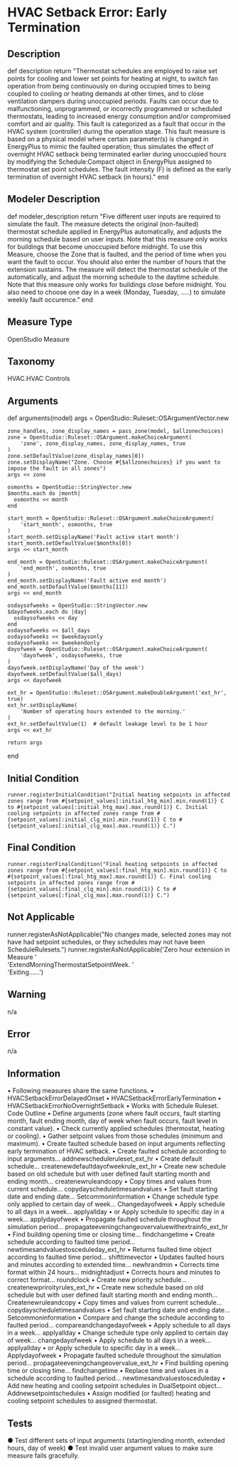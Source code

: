 # HVAC Setback Error: Early Termination

## Description

  def description
    return "Thermostat schedules are employed to raise set points for cooling and lower set points for heating at night, to switch fan operation from being continuously on during occupied times to being coupled to cooling or heating demands at other times, and to close ventilation dampers during unoccupied periods. Faults can occur due to malfunctioning, unprogrammed, or incorrectly programmed or scheduled thermostats, leading to increased energy consumption and/or compromised comfort and air quality. This fault is categorized as a fault that occur in the HVAC system (controller) during the operation stage. This fault measure is based on a physical model where certain parameter(s) is changed in EnergyPlus to mimic the faulted operation; thus simulates the effect of overnight HVAC setback being terminated earlier during unoccupied hours by modifying the Schedule:Compact object in EnergyPlus assigned to thermostat set point schedules. The fault intensity (F) is defined as the early termination of overnight HVAC setback (in hours)."
  end

## Modeler Description

  def modeler_description
    return "Five different user inputs are required to simulate the fault. The measure detects the original (non-faulted) thermostat schedule applied in EnergyPlus automatically, and adjusts the morning schedule based on user inputs. Note that this measure only works for buildings that become unoccupied before midnight. To use this Measure, choose the Zone that is faulted, and the period of time when you want the fault to occur. You should also enter the number of hours that the extension sustains. The measure will detect the thermostat schedule of the automatically, and adjust the morning schedule to the daytime schedule. Note that this measure only works for buildings close before midnight. You also need to choose one day in a week (Monday, Tuesday, .....) to simulate weekly fault occurence."
  end

## Measure Type

OpenStudio Measure 

## Taxonomy

HVAC.HVAC Controls

## Arguments 

  def arguments(model)
    args = OpenStudio::Ruleset::OSArgumentVector.new

    zone_handles, zone_display_names = pass_zone(model, $allzonechoices)
    zone = OpenStudio::Ruleset::OSArgument.makeChoiceArgument(
        'zone', zone_display_names, zone_display_names, true
    )
    zone.setDefaultValue(zone_display_names[0])
    zone.setDisplayName("Zone. Choose #{$allzonechoices} if you want to impose the fault in all zones")
    args << zone

    osmonths = OpenStudio::StringVector.new
    $months.each do |month|
      osmonths << month
    end

    start_month = OpenStudio::Ruleset::OSArgument.makeChoiceArgument(
        'start_month', osmonths, true
    )
    start_month.setDisplayName('Fault active start month')
    start_month.setDefaultValue($months[0])
    args << start_month

    end_month = OpenStudio::Ruleset::OSArgument.makeChoiceArgument(
        'end_month', osmonths, true
    )
    end_month.setDisplayName('Fault active end month')
    end_month.setDefaultValue($months[11])
    args << end_month

    osdaysofweeks = OpenStudio::StringVector.new
    $dayofweeks.each do |day|
      osdaysofweeks << day
    end
    osdaysofweeks << $all_days
    osdaysofweeks << $weekdaysonly
    osdaysofweeks << $weekendonly
    dayofweek = OpenStudio::Ruleset::OSArgument.makeChoiceArgument(
        'dayofweek', osdaysofweeks, true
    )
    dayofweek.setDisplayName('Day of the week')
    dayofweek.setDefaultValue($all_days)
    args << dayofweek

    ext_hr = OpenStudio::Ruleset::OSArgument.makeDoubleArgument('ext_hr', true)
    ext_hr.setDisplayName(
        'Number of operating hours extended to the morning.'
    )
    ext_hr.setDefaultValue(1)  # default leakage level to be 1 hour
    args << ext_hr

    return args
  end

## Initial Condition

    runner.registerInitialCondition("Initial heating setpoints in affected zones range from #{setpoint_values[:initial_htg_min].min.round(1)} C to #{setpoint_values[:initial_htg_max].max.round(1)} C. Initial cooling setpoints in affected zones range from #{setpoint_values[:initial_clg_min].min.round(1)} C to #{setpoint_values[:initial_clg_max].max.round(1)} C.")

## Final Condition

    runner.registerFinalCondition("Final heating setpoints in affected zones range from #{setpoint_values[:final_htg_min].min.round(1)} C to #{setpoint_values[:final_htg_max].max.round(1)} C. Final cooling setpoints in affected zones range from #{setpoint_values[:final_clg_min].min.round(1)} C to #{setpoint_values[:final_clg_max].max.round(1)} C.")

## Not Applicable

runner.registerAsNotApplicable("No changes made, selected zones may not have had setpoint schedules, or they schedules may not have been ScheduleRulesets.") 
runner.registerAsNotApplicable('Zero hour extension in Measure ' \
                                     'ExtendMorningThermostatSetpointWeek. ' \
                                     'Exiting......') 

## Warning

n/a

## Error

n/a

## Information

•	Following measures share the same functions.
•	HVACSetbackErrorDelayedOnset
•	HVACSetbackErrorEarlyTermination
•	HVACSetbackErrorNoOvernightSetback
•	Works with Schedule Ruleset.
Code Outline
•	Define arguments (zone where fault occurs, fault starting month, fault ending month, day of week when fault occurs, fault level in constant value).
•	Check currently applied schedules (thermostat, heating or cooling).
•	Gather setpoint values from those schedules (minimum and maximum).
•	Create faulted schedule based on input arguments reflecting early termination of HVAC setback.
•	Create faulted schedule according to input arguments... addnewscheduleruleset_ext_hr
•	Create default schedule... createnewdefaultdayofweekrule_ext_hr
•	Create new schedule based on old schedule but with user defined fault starting month and ending month... createnewruleandcopy
•	Copy times and values from current schedule... copydayscheduletimesandvalues
•	Set fault starting date and ending date... Setcommoninformation
•	Change schedule type only applied to certain day of week... Changedayofweek
•	Apply schedule to all days in a week... applyallday
•	or Apply schedule to specific day in a week... applydayofweek
•	Propagate faulted schedule throughout the simulation period... propagateeveningchangeovervaluewithextrainfo_ext_hr
•	Find building opening time or closing time... findchangetime
•	Create schedule according to faulted time period... newtimesandvaluestosceduleday_ext_hr
•	Returns faulted time object according to faulted time period... shifttimevector 
•	Updates faulted hours and minutes according to extended time... newhrandmin
•	Corrects time format within 24 hours... midnightadjust
•	Corrects hours and minutes to correct format... roundclock
•	Create new priority schedule... createnewpriroityrules_ext_hr
•	Create new schedule based on old schedule but with user defined fault starting month and ending month... Createnewruleandcopy
•	Copy times and values from current schedule... copydayscheduletimesandvalues
•	Set fault starting date and ending date... Setcommoninformation
•	Compare and change the schedule according to faulted period... compareandchangedayofweek
•	Apply schedule to all days in a week... applyallday
•	Change schedule type only applied to certain day of week... changedayofweek
•	Apply schedule to all days in a week... applyallday
•	or Apply schedule to specific day in a week... Applydayofweek
•	Propagate faulted schedule throughout the simulation period... propagateeveningchangeovervalue_ext_hr
•	Find building opening time or closing time... findchangetime
•	Replace time and values in a schedule according to faulted period... newtimesandvaluestosceduleday
•	Add new heating and cooling setpoint schedules in DualSetpoint object... Addnewsetpointschedules
•	Assign modified (or faulted) heating and cooling setpoint schedules to assigned thermostat.

## Tests

●	Test different sets of input arguments (starting/ending month, extended hours, day of week)
●	Test invalid user argument values to make sure measure fails gracefully.



